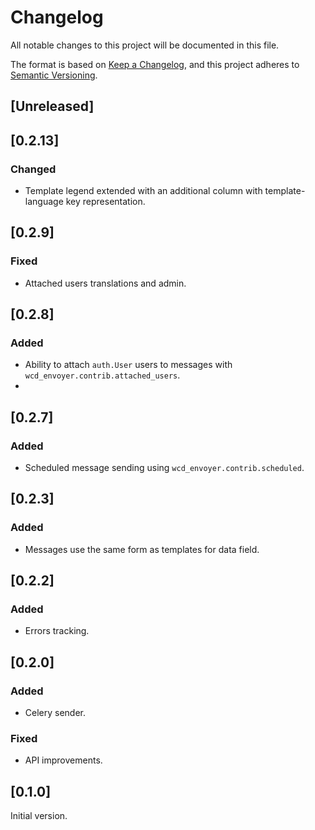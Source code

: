 # Changelog
All notable changes to this project will be documented in this file.

The format is based on [Keep a Changelog](https://keepachangelog.com/en/1.0.0/),
and this project adheres to [Semantic Versioning](https://semver.org/spec/v2.0.0.html).

## [Unreleased]

## [0.2.13]
### Changed
- Template legend extended with an additional column with template-language key representation.

## [0.2.9]
### Fixed
- Attached users translations and admin.

## [0.2.8]
### Added
- Ability to attach `auth.User` users to messages with `wcd_envoyer.contrib.attached_users`.
-
## [0.2.7]
### Added
- Scheduled message sending using `wcd_envoyer.contrib.scheduled`.

## [0.2.3]
### Added
- Messages use the same form as templates for data field.

## [0.2.2]
### Added
- Errors tracking.

## [0.2.0]
### Added
- Celery sender.
### Fixed
- API improvements.

## [0.1.0]
Initial version.
